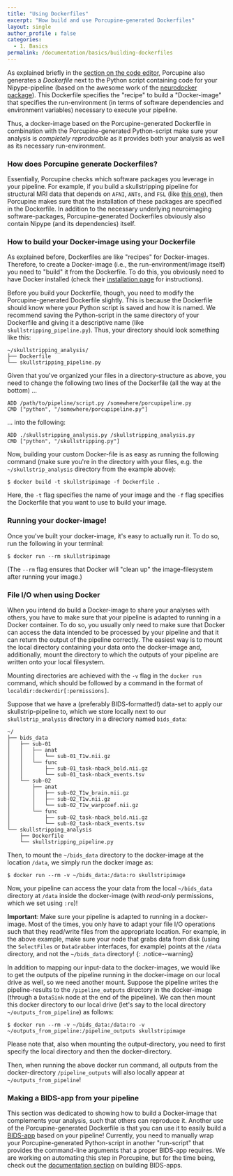 ```yaml
---
title: "Using Dockerfiles"
excerpt: "How build and use Porcupine-generated Dockerfiles"
layout: single
author_profile : false
categories:
  - 1. Basics
permalink: /documentation/basics/building-dockerfiles
---
```


As explained briefly in the [section on the code editor](/Porcupine/documentation/basics/code-editor),
Porcupine also generates a *Dockerfile* next to the Python script containing code
for your Nipype-pipeline (based on the awesome work of the [neurodocker package](https://github.com/kaczmarj/neurodocker)).
This Dockerfile specifies the "recipe" to build a "Docker-image"
that specifies the run-environment (in terms of software dependencies and
environment variables) necessary to execute your pipeline.

Thus, a docker-image based on the Porcupine-generated Dockerfile in combination
with the Porcupine-generated Python-script make sure your analysis is
*completely reproducible* as it provides both your analysis as well as its
necessary run-environment.

### How does Porcupine generate Dockerfiles?
Essentially, Porcupine checks which software packages you leverage in your
pipeline. For example, if you build a skullstripping pipeline for structural
MRI data that depends on `AFNI`, `ANTs`, and `FSL` (like [this one](/Porcupine/examples/skullstrip-example)),
then Porcupine makes sure that the installation of these packages are specified
in the Dockerfile. In addition to the necessary underlying neuroimaging software-packages,
Porcupine-generated Dockerfiles obviously also contain Nipype (and its dependencies)
itself.

### How to build your Docker-image using your Dockerfile
As explained before, Dockerfiles are like "recipes" for Docker-images.
Therefore, to create a Docker-image (i.e., the run-environment/image itself) you
need to "build" it from the Dockerfile. To do this, you obviously need to have
Docker installed (check their [installation page](https://docs.docker.com/engine/installation/)
for instructions).

Before you build your Dockerfile, though, you need to modify the Porcupine-generated
Dockerfile slightly. This is because the Dockerfile should know where your
Python script is saved and how it is named. We recommend saving the Python-script
in the same directory of your Dockerfile and giving it a descriptive name
(like `skullstripping_pipeline.py`). Thus, your directory should look something
like this:

```
~/skullstripping_analysis/
├── Dockerfile
└── skullstripping_pipeline.py
```

Given that you've organized your files in a directory-structure as above,
you need to change the following two lines of the Dockerfile (all the way at the bottom) ...

```
ADD /path/to/pipeline/script.py /somewhere/porcupipeline.py
CMD ["python", "/somewhere/porcupipeline.py"]
```

... into the following:

```
ADD ./skullstripping_analysis.py /skullstripping_analysis.py
CMD ["python", "/skullstripping.py"]
```

Now, building your custom Docker-file is as easy as running the following command
(make sure you're in the directory with your files, e.g. the `~/skullstrip_analysis`
directory from the example above):

```
$ docker build -t skullstripimage -f Dockerfile .
```

Here, the `-t` flag specifies the name of your image and the `-f` flag specifies
the Dockerfile that you want to use to build your image.

### Running your docker-image!
Once you've built your docker-image, it's easy to actually run it. To do so,
run the following in your terminal:

```
$ docker run --rm skullstripimage
```

(The `--rm` flag ensures that Docker will "clean up" the image-filesystem after
running your image.)

### File I/O when using Docker
When you intend do build a Docker-image to share your analyses with others,
you have to make sure that your pipeline is adapted to running in a Docker container.
To do so, you usually only need to make sure that Docker can access the data
intended to be processed by your pipeline and that it can return the output
of the pipeline correctly. The easiest way is to mount the local directory containing
your data onto the docker-image and, additionally, mount the directory to which
the outputs of your pipeline are written onto your local filesystem.

Mounting directories are achieved with the `-v` flag in the `docker run` command,
which should be followed by a command in the format of `localdir:dockerdir[:permissions]`.

Suppose that we have a (preferably BIDS-formatted!) data-set to apply our
skullstrip-pipeline to, which we store locally next to our `skullstrip_analysis`
directory in a directory named `bids_data`:

```
~/
├── bids_data
│   ├── sub-01
│   │   ├── anat
│   │   │   └── sub-01_T1w.nii.gz
│   │   └── func
│   │       ├── sub-01_task-nback_bold.nii.gz
│   │       └── sub-01_task-nback_events.tsv
│   └── sub-02
│       ├── anat
│       │   ├── sub-02_T1w_brain.nii.gz
│       │   ├── sub-02_T1w.nii.gz
│       │   └── sub-02_T1w_warpcoef.nii.gz
│       └── func
│           ├── sub-02_task-nback_bold.nii.gz
│           └── sub-02_task-nback_events.tsv
└── skullstripping_analysis
    ├── Dockerfile
    └── skullstripping_pipeline.py
```

Then, to mount the `~/bids_data` directory to the docker-image at the location
`/data`, we simply run the docker image as:

```
$ docker run --rm -v ~/bids_data:/data:ro skullstripimage
```

Now, your pipeline can access the your data from the local `~/bids_data`
directory at `/data` inside the docker-image (with *read-only* permissions,
which we set using `:ro`)!

**Important**: Make sure your pipeline is adapted to running in a docker-image.
Most of the times, you only have to adapt your file I/O operations such that
they read/write files from the appropriate location. For example, in the above
example, make sure your node that grabs data from disk (using the `SelectFiles`
or `DataGrabber` interfaces, for example) points at the `/data` directory,
and not the `~/bids_data` directory!
{: .notice--warning}

In addition to mapping our input-data to the docker-images, we would like to get the outputs of the
pipeline running in the docker-image on our local drive as well, so we need another
mount. Suppose the pipeline writes the pipeline-results to the `/pipeline_outputs`
directory in the docker-image (through a `DataSink` node at the end of the pipeline).
We can then mount this docker directory to our local drive (let's say to the local
directory `~/outputs_from_pipeline`) as follows:

```
$ docker run --rm -v ~/bids_data:/data:ro -v ~/outputs_from_pipeline:/pipeline_outputs skullstripimage
```

Please note that, also when mounting the output-directory, you need to first
specify the local directory and then the docker-directory.

Then, when running the above docker run command, all outputs from the docker-directory
`/pipeline_outputs` will also locally appear at `~/outputs_from_pipeline`!

### Making a BIDS-app from your pipeline
This section was dedicated to showing how to build a Docker-image that complements
your analysis, such that others can reproduce it. Another use of the Porcupine-generated
Dockerfile is that you can use it to easily build a [BIDS-app](http://bids-apps.neuroimaging.io/)
based on your pipeline! Currently, you need to manually wrap your Porcupine-generated
Python-script in another "run-script" that provides the command-line arguments
that a proper BIDS-app requires. We are working on automating this step in Porcupine,
but for the time being, check out the [documentation section](/Porcupine/documentation/advanced/make-a-bids-app)
on building BIDS-apps.
